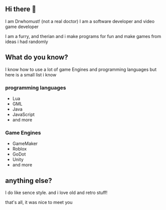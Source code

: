 ## Hi there 👋
I am Drwhomust! (not a real doctor) I am a software developer and video game developer

I am a furry, and therian and i make programs for fun and make games from ideas i had randomly

## What do you know?

I know how to use a lot of game Engines and programming languages but here is a small list i know

### programming languages

- Lua
- GML
- Java
- JavaScript
- and more

### Game Engines

- GameMaker
- Roblox
- GoDot
- Unity
- and more

## anything else?

I do like sence style. and i love old and retro stuff!

that's all, it was nice to meet you
